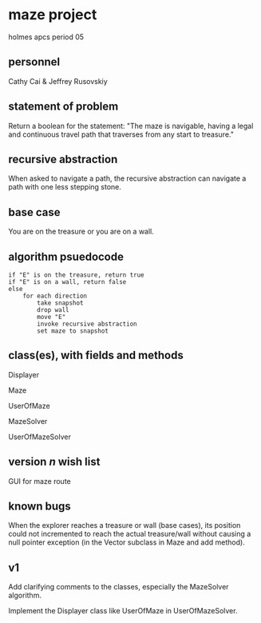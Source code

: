 # maze project
holmes apcs period 05

## personnel

Cathy Cai & Jeffrey Rusovskiy

## statement of problem

Return a boolean for the statement: "The maze is navigable, having a legal and continuous travel path that traverses from any start to treasure."

## recursive abstraction

When asked to navigate a path, the recursive abstraction can navigate a path with one less stepping stone.

## base case

You are on the treasure or you are on a wall.

## algorithm psuedocode

    if "E" is on the treasure, return true
    if "E" is on a wall, return false
    else
        for each direction
            take snapshot
            drop wall
            move "E"
            invoke recursive abstraction
            set maze to snapshot

## class(es), with fields and methods

Displayer

Maze

UserOfMaze

MazeSolver

UserOfMazeSolver

## version *n* wish list

GUI for maze route

## known bugs

When the explorer reaches a treasure or wall (base cases), its position could not incremented to reach the actual treasure/wall without causing a null pointer exception (in the Vector subclass in Maze and add method).

## v1

Add clarifying comments to the classes, especially the MazeSolver algorithm.

Implement the Displayer class like UserOfMaze in UserOfMazeSolver.
